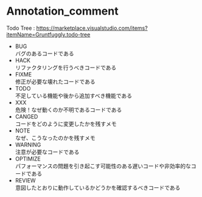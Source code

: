 # Annotation_comment

Todo Tree : https://marketplace.visualstudio.com/items?itemName=Gruntfuggly.todo-tree
- BUG  
  バグのあるコードである
- HACK  
  リファクタリングを行うべきコードである
- FIXME  
  修正が必要な壊れたコードである
- TODO  
  不足している機能や後から追加すべき機能である
- XXX  
  危険！なぜ動くのか不明であるコードである
- CANGED  
  コードをどのように変更したかを残すメモ
- NOTE  
  なぜ、こうなったのかを残すメモ
- WARNING  
  注意が必要なコードである
- OPTIMIZE  
  パフォーマンスの問題を引き起こす可能性のある遅いコードや非効率的なコードである
- REVIEW  
  意図したとおりに動作しているかどうかを確認するべきコードである
